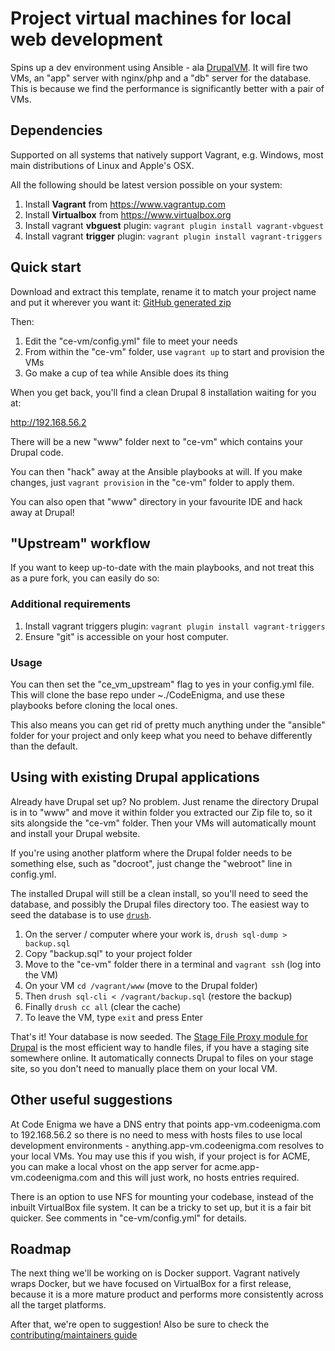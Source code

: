 # Project virtual machines for local web development

Spins up a dev environment using Ansible - ala [DrupalVM](https://www.drupalvm.com).
It will fire two VMs, an "app" server with nginx/php and a "db" server for the database.
This is because we find the performance is significantly better with a pair of VMs.

## Dependencies

Supported on all systems that natively support Vagrant, e.g. Windows, most main
distributions of Linux and Apple's OSX.

All the following should be latest version possible on your system:

1. Install **Vagrant** from https://www.vagrantup.com
1. Install **Virtualbox** from https://www.virtualbox.org
3. Install vagrant **vbguest** plugin:  ```vagrant plugin install vagrant-vbguest```
4. Install vagrant **trigger** plugin: ```vagrant plugin install vagrant-triggers```

## Quick start

Download and extract this template, rename it to match your project name and put it
wherever you want it:
[GitHub generated zip](https://github.com/codeenigma/ce-vm/archive/master.zip)

Then:

1. Edit the "ce-vm/config.yml" file to meet your needs
2. From within the "ce-vm" folder, use ```vagrant up``` to start and provision the VMs
3. Go make a cup of tea while Ansible does its thing

When you get back, you'll find a clean Drupal 8 installation waiting for you at:

http://192.168.56.2

There will be a new "www" folder next to "ce-vm" which contains your Drupal code.

You can then "hack" away at the Ansible playbooks at will. If you make changes,
just ```vagrant provision``` in the "ce-vm" folder to apply them.

You can also open that "www" directory in your favourite IDE and hack away at Drupal!

## "Upstream" workflow

If you want to keep up-to-date with the main playbooks, 
and not treat this as a pure fork, you can easily do so:

### Additional requirements

1. Install vagrant triggers plugin: ```vagrant plugin install vagrant-triggers```
2. Ensure "git" is accessible on your host computer.

### Usage

You can then set the "ce_vm_upstream" flag to yes in your config.yml file.
This will clone the base repo under ~./CodeEnigma, and use these playbooks
before cloning the local ones.

This also means you can get rid of pretty much anything under the "ansible"
folder for your project and only keep what you need to behave differently
than the default.

## Using with existing Drupal applications

Already have Drupal set up? No problem. Just rename the directory Drupal is in
to "www" and move it within folder you extracted our Zip file to, so it sits
alongside the "ce-vm" folder. Then your VMs will automatically mount and 
install your Drupal website.

If you're using another platform where the Drupal folder needs to be something
else, such as "docroot", just change the "webroot" line in config.yml.

The installed Drupal will still be a clean install, so you'll need to seed
the database, and possibly the Drupal files directory too. The easiest way to
seed the database is to use [```drush```](https://github.com/drush-ops/drush).

1. On the server / computer where your work is, ```drush sql-dump > backup.sql```
2. Copy "backup.sql" to your project folder
3. Move to the "ce-vm" folder there in a terminal and ```vagrant ssh``` (log into the VM)
4. On your VM ```cd /vagrant/www``` (move to the Drupal folder)
5. Then ```drush sql-cli < /vagrant/backup.sql``` (restore the backup)
6. Finally ```drush cc all``` (clear the cache)
7. To leave the VM, type ```exit``` and press Enter

That's it! Your database is now seeded. The 
[Stage File Proxy module for Drupal](https://www.drupal.org/project/stage_file_proxy)
is the most efficient way to handle files, if you have a staging site somewhere
online. It automatically connects Drupal to files on your stage site, so you
don't need to manually place them on your local VM.

## Other useful suggestions

At Code Enigma we have a DNS entry that points app-vm.codeenigma.com to
192.168.56.2 so there is no need to mess with hosts files to use local
development environments - anything.app-vm.codeenigma.com resolves to your local
VMs. You may use this if you wish, if your project is for ACME, you can make
a local vhost on the app server for acme.app-vm.codeenigma.com and this will 
just work, no hosts entries required.

There is an option to use NFS for mounting your codebase, instead of the inbuilt
VirtualBox file system. It can be a tricky to set up, but it is a fair bit
quicker. See comments in "ce-vm/config.yml" for details.

## Roadmap

The next thing we'll be working on is Docker support. Vagrant natively wraps
Docker, but we have focused on VirtualBox for a first release, because it is
a more mature product and performs more consistently across all the target
platforms.

After that, we're open to suggestion! Also be sure to check the [contributing/maintainers guide](https://github.com/codeenigma/ce-vm/blob/master/CONTRIBUTING.md)
